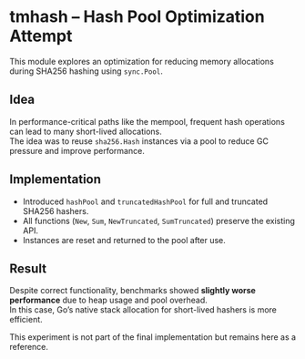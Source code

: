 # tmhash – Hash Pool Optimization Attempt

This module explores an optimization for reducing memory allocations during SHA256 hashing using `sync.Pool`.

## Idea

In performance-critical paths like the mempool, frequent hash operations can lead to many short-lived allocations.  
The idea was to reuse `sha256.Hash` instances via a pool to reduce GC pressure and improve performance.

## Implementation

- Introduced `hashPool` and `truncatedHashPool` for full and truncated SHA256 hashers.
- All functions (`New`, `Sum`, `NewTruncated`, `SumTruncated`) preserve the existing API.
- Instances are reset and returned to the pool after use.

## Result

Despite correct functionality, benchmarks showed **slightly worse performance** due to heap usage and pool overhead.  
In this case, Go’s native stack allocation for short-lived hashers is more efficient.

This experiment is not part of the final implementation but remains here as a reference.


